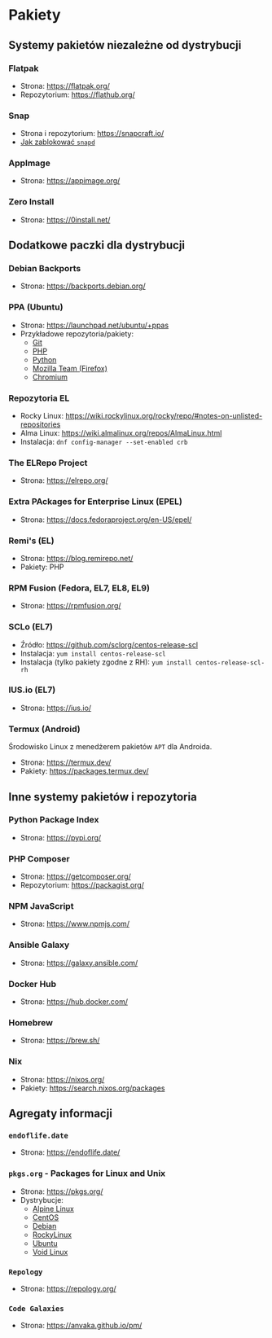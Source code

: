 # Pakiety

## Systemy pakietów niezależne od dystrybucji

### Flatpak
* Strona: <https://flatpak.org/>
* Repozytorium: <https://flathub.org/>

### Snap
* Strona i repozytorium: <https://snapcraft.io/>
* [Jak zablokować `snapd`](../Tutoriale/Blokowanie_Snapd/)

### AppImage
* Strona: <https://appimage.org/>

### Zero Install
* Strona: <https://0install.net/>

## Dodatkowe paczki dla dystrybucji

### Debian Backports
* Strona: <https://backports.debian.org/>

### PPA (Ubuntu)
* Strona: <https://launchpad.net/ubuntu/+ppas>
* Przykładowe repozytoria/pakiety:
    * [Git](https://launchpad.net/~git-core/+archive/ubuntu/ppa)
    * [PHP](https://launchpad.net/~ondrej/+archive/ubuntu/php)
    * [Python](https://launchpad.net/~deadsnakes/+archive/ubuntu/ppa)
    * [Mozilla Team (Firefox)](https://launchpad.net/~mozillateam/+archive/ubuntu/ppa)
    * [Chromium](https://launchpad.net/~savoury1/+archive/ubuntu/chromium)

### Repozytoria EL
* Rocky Linux: <https://wiki.rockylinux.org/rocky/repo/#notes-on-unlisted-repositories>
* Alma Linux: <https://wiki.almalinux.org/repos/AlmaLinux.html>
* Instalacja: `dnf config-manager --set-enabled crb`

### The ELRepo Project
* Strona: <https://elrepo.org/>

### Extra PAckages for Enterprise Linux (EPEL)
* Strona: <https://docs.fedoraproject.org/en-US/epel/>

### Remi's (EL)
* Strona: <https://blog.remirepo.net/>
* Pakiety: PHP

### RPM Fusion (Fedora, EL7, EL8, EL9)
* Strona: <https://rpmfusion.org/>

### SCLo (EL7)
* Źródło: <https://github.com/sclorg/centos-release-scl>
* Instalacja: `yum install centos-release-scl`
* Instalacja (tylko pakiety zgodne z RH): `yum install centos-release-scl-rh`

### IUS.io (EL7)
* Strona: <https://ius.io/>

### Termux (Android)
Środowisko Linux z menedżerem pakietów `APT` dla Androida.
* Strona: <https://termux.dev/>
* Pakiety: <https://packages.termux.dev/>

## Inne systemy pakietów i repozytoria

### Python Package Index
* Strona: <https://pypi.org/>

### PHP Composer
* Strona: <https://getcomposer.org/>
* Repozytorium: <https://packagist.org/>

### NPM JavaScript
* Strona: <https://www.npmjs.com/>

### Ansible Galaxy
* Strona: <https://galaxy.ansible.com/>

### Docker Hub
* Strona: <https://hub.docker.com/>

### Homebrew
* Strona: <https://brew.sh/>

### Nix
* Strona: <https://nixos.org/>
* Pakiety: <https://search.nixos.org/packages>

## Agregaty informacji

### `endoflife.date`
* Strona: <https://endoflife.date/>

### `pkgs.org` - Packages for Linux and Unix
* Strona: <https://pkgs.org/>
* Dystrybucje:
  * [Alpine Linux](https://alpine.pkgs.org/)
  * [CentOS](https://centos.pkgs.org/)
  * [Debian](https://debian.pkgs.org/)
  * [RockyLinux](https://rockylinux.pkgs.org/)
  * [Ubuntu](https://ubuntu.pkgs.org/)
  * [Void Linux](https://voidlinux.pkgs.org/)

### `Repology`
* Strona: <https://repology.org/>

### `Code Galaxies`
* Strona: <https://anvaka.github.io/pm/>

